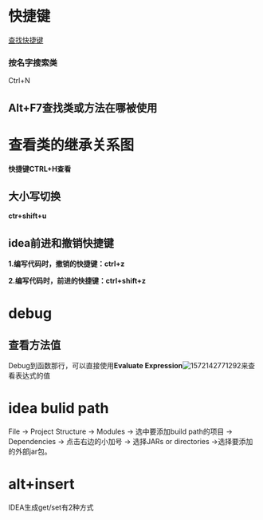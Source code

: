 # 快捷键

[查找快捷键](https://jingyan.baidu.com/article/29697b9163ac7dab20de3cbf.html)

### 按名字搜索类

Ctrl+N

## Alt+F7查找类或方法在哪被使用

# 查看类的继承关系图

**快捷键CTRL+H查看**

## 大小写切换

**ctr+shift+u**

## idea前进和撤销快捷键

**1.编写代码时，撤销的快捷键：ctrl+z**

**2.编写代码时，前进的快捷键：ctrl+shift+z**

# debug

## 查看方法值

Debug到函数那行，可以直接使用**Evaluate Expression**![1572142771292](idea\1572142771292.png)来查看表达式的值

# idea bulid path

File -> Project Structure -> Modules -> 选中要添加build path的项目 -> Dependencies -> 点击右边的小加号  -> 选择JARs or directories ->选择要添加的外部jar包。

# alt+insert 

IDEA生成get/set有2种方式